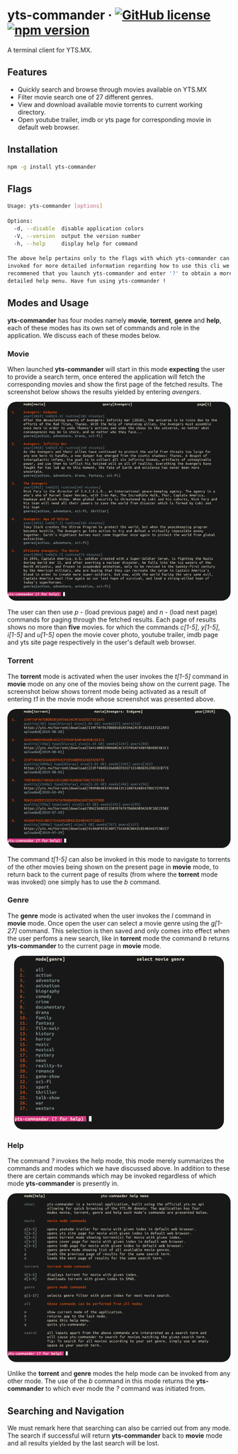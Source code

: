# yts-commander &middot; [![GitHub license](https://img.shields.io/badge/license-MIT-red.svg)](https://github.com/atifcppprogrammer/yts-commander/blob/master/LICENSE) [![npm version](https://img.shields.io/npm/v/yts-commander.svg?style=flat)](https://www.npmjs.com/package/yts-commander)
A terminal client for YTS.MX.

## Features
- Quickly search and browse through movies available on YTS.MX
- Filter movie search one of 27 different genres.
- View and download available movie torrents to current working directory.
- Open youtube trailer, imdb or yts page for corresponding movie in default web browser.

## Installation
```bash
npm -g install yts-commander
```
## Flags
```bash
Usage: yts-commander [options]

Options:
  -d, --disable  disable application colors
  -V, --version  output the version number
  -h, --help     display help for command

The above help pertains only to the flags with which yts-commander can be
invoked for more detailed information regarding how to use this cli we
recommened that you launch yts-commander and enter '?' to obtain a more
detailed help menu. Have fun using yts-commander !
```  
## Modes and Usage
**yts-commander** has four modes namely **movie**, **torrent**, **genre** and **help**, each of these 
modes has its own set of commands and role in the application. We discuss each of these modes below.

### Movie
When launched **yts-commander** will start in this mode **expecting** the user to provide a search term,
once entered the application will fetch the corresponding movies and show the first page of the fetched
results. The screenshot
below shows the results yielded by entering *avengers*.

<div align = "center"><img src ="shots/movie.png" style = "border-radius:20px"></div>

The user can then use *p* - (load previous page) and *n* - (load next page) commands for paging through
the fetched results. Each page of results shows no more than **five** movies. for which the commands
*c[1-5]*, *y[1-5]*, *i[1-5]* and *u[1-5]* open the movie cover photo, youtube trailer, imdb page and 
yts site page respectively in the user's default web browser.

### Torrent
The **torrent** mode is activated when the user invokes the *t[1-5]* command in **movie** mode on any one 
of the movies being show on the current page. The screenshot below shows torrent mode being activated as 
a result of entering *t1* in the movie mode whose screenshot was presented above.

<div align = "center"><img src ="shots/torrent.png" style = "border-radius:20px"></div>

The command *t[1-5]* can also be invoked in this mode to navigate to torrents of the other movies being
shown on the present page in **movie** mode, to return back to the current page of results (from where 
the **torrent** mode was invoked) one simply has to use the *b* command.

### Genre
The **genre** mode is activated when the user invokes the *l* command in **movie** mode. Once open
the user can select a movie genre using the *g[1-27]* command. This selection is then saved and only 
comes into effect when the user perfoms a new search, like in **torrent** mode the command *b* returns
**yts-commander** to the current page in **movie** mode.

<div align = "center"><img src ="shots/genre.png" style = "border-radius:20px"></div>

### Help
The command *?* invokes the help mode, this mode merely summarizes the commands and modes which we have 
discussed above. In addition to these there are certain commands which may be invoked regardless of which
mode **yts-commander** is presently in.

<div align = "center"><img src = "shots/help.png" style = "border-radius:20px"></div>

Unlike the **torrent** and **genre** modes the help mode can be invoked from any other mode. The use of 
the *b* command in this mode returns the **yts-commander** to which ever mode the *?* command was initiated
from.

## Searching and Navigation
We must remark here that searching can also be carried out from any mode. The search if successful will
return **yts-commander** back to **movie** mode and all results yielded by the last search will be lost.


